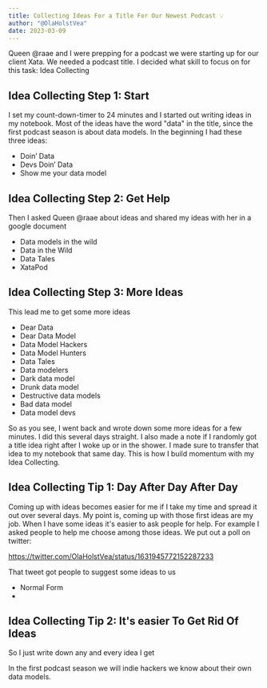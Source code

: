 ```yaml
---
title: Collecting Ideas For a Title For Our Newest Podcast 💡
author: "@OlaHolstVea"
date: 2023-03-09
---
```



Queen @raae and I were prepping for a podcast we were starting up for our client Xata. We needed a podcast title. I decided what skill to focus on for this task: Idea Collecting


## Idea Collecting Step 1: Start

I set my count-down-timer to 24 minutes and I started out writing ideas in my notebook. Most of the ideas have the word "data" in the title, since the first podcast season is about data models. In the beginning I had these three ideas:

- Doin’ Data
- Devs Doin’ Data
- Show me your data model


## Idea Collecting Step 2: Get Help

Then I asked Queen @raae about ideas and shared my ideas with her in a google document

- Data models in the wild
- Data in the Wild
- Data Tales
- XataPod

## Idea Collecting Step 3: More Ideas

This lead me to get some more ideas

- Dear Data
- Dear Data Model
- Data Model Hackers
- Data Model Hunters
- Data Tales
- Data modelers
- Dark data model
- Drunk data model
- Destructive data models
- Bad data model
- Data model devs


So as you see, I went back and wrote down some more ideas for a few minutes. I did this several days straight. I also made a note if I randomly got a title idea right after I woke up or in the shower. I made sure to transfer that idea to my notebook that same day. This is how I build momentum with my Idea Collecting.


## Idea Collecting Tip 1: Day After Day After Day

Coming up with ideas becomes easier for me if I take my time and spread it out over several days. My point is, coming up with those first ideas are my job. When I have some ideas it's easier to ask people for help. For example I asked people to help me choose among those ideas. We put out a poll on twitter:
<screenshot>

https://twitter.com/OlaHolstVea/status/1631945772152287233

That tweet got people to suggest some ideas to us

- Normal Form
-

## Idea Collecting Tip 2: It's easier To Get Rid Of Ideas

So I just write down any and every idea I get

In the first podcast season we will indie hackers we know about their own data models.
